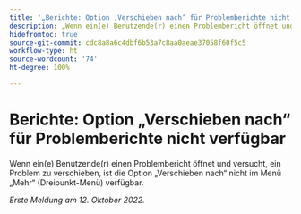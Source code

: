 ```yaml
---
title: '„Berichte: Option ‚Verschieben nach‘ für Problemberichte nicht verfügbar“'
description: „Wenn ein(e) Benutzende(r) einen Problembericht öffnet und versucht, ein Problem zu verschieben, ist die Option ‚Verschieben nach‘ nicht im Menü ‚Mehr‘ (Dreipunkt-Menü) verfügbar.“
hidefromtoc: true
source-git-commit: cdc8a8a6c4dbf6b53a7c8aa0aeae37058f60f5c5
workflow-type: ht
source-wordcount: '74'
ht-degree: 100%

---
```



# Berichte: Option „Verschieben nach“ für Problemberichte nicht verfügbar

Wenn ein(e) Benutzende(r) einen Problembericht öffnet und versucht, ein Problem zu verschieben, ist die Option „Verschieben nach“ nicht im Menü „Mehr“ (Dreipunkt-Menü) verfügbar.

_Erste Meldung am 12. Oktober 2022._

